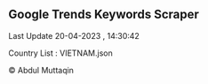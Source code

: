 

## Google Trends Keywords Scraper 
 
Last Update 20-04-2023 , 14:30:42

Country List :
VIETNAM.json



© Abdul Muttaqin 
